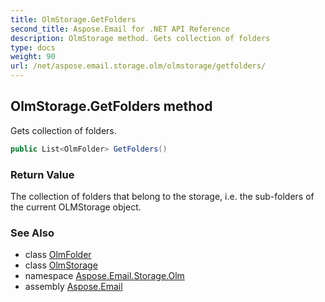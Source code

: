 ```yaml
---
title: OlmStorage.GetFolders
second_title: Aspose.Email for .NET API Reference
description: OlmStorage method. Gets collection of folders
type: docs
weight: 90
url: /net/aspose.email.storage.olm/olmstorage/getfolders/
---
```

## OlmStorage.GetFolders method

Gets collection of folders.

```csharp
public List<OlmFolder> GetFolders()
```

### Return Value

The collection of folders that belong to the storage, i.e. the sub-folders of the current OLMStorage object.

### See Also

* class [OlmFolder](../../olmfolder/)
* class [OlmStorage](../)
* namespace [Aspose.Email.Storage.Olm](../../olmstorage/)
* assembly [Aspose.Email](../../../)


